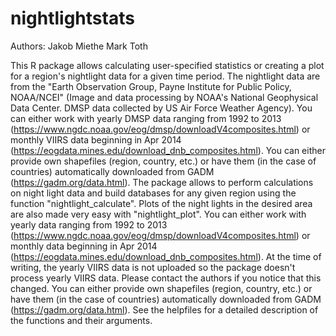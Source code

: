 # nightlightstats

Authors:
Jakob Miethe
Mark Toth

This R package allows calculating user-specified statistics or creating a plot for a region's nightlight data for a given time period. The nightlight data are from the "Earth Observation Group, Payne Institute for Public Policy, NOAA/NCEI" (Image and data processing by NOAA's National Geophysical Data Center. DMSP data collected by US Air Force Weather Agency). You can either work with yearly DMSP data ranging from 1992 to 2013 (https://www.ngdc.noaa.gov/eog/dmsp/downloadV4composites.html) or monthly VIIRS data beginning in Apr 2014 (https://eogdata.mines.edu/download_dnb_composites.html). You can either provide own shapefiles (region, country, etc.) or have them (in the case of countries) automatically downloaded from GADM (https://gadm.org/data.html). The package allows to perform calculations  on night light data and build databases for any given region using the function "nightlight_calculate". Plots of the night lights in the desired area are also made very easy with "nightlight_plot". You can either work with yearly data ranging from 1992 to 2013 (https://www.ngdc.noaa.gov/eog/dmsp/downloadV4composites.html) or monthly data beginning in Apr 2014 (https://eogdata.mines.edu/download_dnb_composites.html). At the time of writing, the yearly VIIRS data is not uploaded so the package doesn't process yearly VIIRS data. Please contact the authors if you notice that this changed. You can either provide own shapefiles (region, country, etc.) or have them (in the case of countries) automatically downloaded from GADM (https://gadm.org/data.html). See the helpfiles for a detailed description of the functions and their arguments.
